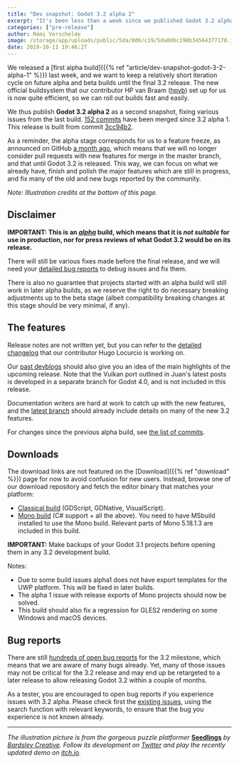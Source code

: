```yaml
---
title: "Dev snapshot: Godot 3.2 alpha 2"
excerpt: "It's been less than a week since we published Godot 3.2 alpha 1 as a first development snapshot towards the stable release. But as mentioned, we want to have builds frequently to iterate and improve the stability on a weekly basis, so here comes 3.2 alpha 2. As that branch is already quite mature, this should allow us to publish Godot 3.2-stable in a few weeks."
categories: ["pre-release"]
author: Rémi Verschelde
image: /storage/app/uploads/public/5da/0d6/c19/5da0d6c198b34564377170.jpg
date: 2019-10-11 19:46:27
---
```


We released a [first alpha build]({{% ref "article/dev-snapshot-godot-3-2-alpha-1" %}}) last week, and we want to keep a relatively short iteration cycle on future alpha and beta builds until the final 3.2 release.
The new official buildsystem that our contributor HP van Braam ([hpvb](https://github.com/hpvb/)) set up for us is now quite efficient, so we can roll out builds fast and easily.

We thus publish **Godot 3.2 alpha 2** as a second snapshot, fixing various issues from the last build. [152 commits](https://github.com/godotengine/godot/compare/1d9233c3882afe888b9396f7f2aac917d4dcac4d...3cc94b2c0b90ec1136937e2c02b9d7901d3d28b8) have been merged since 3.2 alpha 1. This release is built from commit [3cc94b2](https://github.com/godotengine/godot/commit/3cc94b2c0b90ec1136937e2c02b9d7901d3d28b8).

As a reminder, the alpha stage corresponds for us to a feature freeze, as announced on GitHub [a month ago](https://github.com/godotengine/godot/issues/31592), which means that we will no longer consider pull requests with new features for merge in the master branch, and that until Godot 3.2 is released. This way, we can focus on what we already have, finish and polish the major features which are still in progress, and fix many of the old and new bugs reported by the community.

*Note: Illustration credits at the bottom of this page.*

## Disclaimer

**IMPORTANT: This is an *[alpha](https://en.wikipedia.org/wiki/Software_release_life_cycle#Alpha)* build, which means that it is *not suitable* for use in production, nor for press reviews of what Godot 3.2 would be on its release.**

There will still be various fixes made before the final release, and we will need your [detailed bug reports](https://github.com/godotengine/godot/issues) to debug issues and fix them.

There is also no guarantee that projects started with an alpha build will still work in later alpha builds, as we reserve the right to do necessary breaking adjustments up to the beta stage (albeit compatibility breaking changes at this stage should be very minimal, if any).

## The features

Release notes are not written yet, but you can refer to the [detailed changelog](https://gist.github.com/Calinou/49aefe52ce8f67ffa3f743932123d14f) that our contributor Hugo Locurcio is working on.

Our [past devblogs](https://godotengine.org/devblog) should also give you an idea of the main highlights of the upcoming release. Note that the Vulkan port outlined in Juan's latest posts is developed in a separate branch for Godot 4.0, and is not included in this release.

Documentation writers are hard at work to catch up with the new features, and the [latest branch](http://docs.godotengine.org/en/latest/) should already include details on many of the new 3.2 features.

For changes since the previous alpha build, see [the list of commits](https://github.com/godotengine/godot/compare/1d9233c3882afe888b9396f7f2aac917d4dcac4d...3cc94b2c0b90ec1136937e2c02b9d7901d3d28b8).

## Downloads

The download links are not featured on the [Download]({{% ref "download" %}}) page for now to avoid confusion for new users. Instead, browse one of our download repository and fetch the editor binary that matches your platform:

- [Classical build](https://downloads.tuxfamily.org/godotengine/3.2/alpha2/) (GDScript, GDNative, VisualScript).
- [Mono build](https://downloads.tuxfamily.org/godotengine/3.2/alpha2/mono/) (C# support + all the above). You need to have MSbuild installed to use the Mono build. Relevant parts of Mono 5.18.1.3 are included in this build.

**IMPORTANT:** Make backups of your Godot 3.1 projects before opening them in any 3.2 development build.

Notes:

- Due to some build issues alpha1 does not have export templates for the UWP platform. This will be fixed in later builds.
- The alpha 1 issue with release exports of Mono projects should now be solved.
- This build should also fix a regression for GLES2 rendering on some Windows and macOS devices.

## Bug reports

There are still [hundreds of open bug reports](https://github.com/godotengine/godot/issues?utf8=%E2%9C%93&q=is%3Aopen+is%3Aissue+milestone%3A3.2+label%3Abug+) for the 3.2 milestone, which means that we are aware of many bugs already. Yet, many of those issues may not be critical for the 3.2 release and may end up be retargeted to a later release to allow releasing Godot 3.2 within a couple of months.

As a tester, you are encouraged to open bug reports if you experience issues with 3.2 alpha. Please check first the [existing issues](https://github.com/godotengine/godot/issues), using the search function with relevant keywords, to ensure that the bug you experience is not known already.

-----

*The illustration picture is from the gorgeous puzzle platformer* **[Seedlings](https://bardsley-creative.itch.io/seedlings)** *by [Bardsley Creative](https://twitter.com/Seedlings_Game). Follow its development on [Twitter](https://twitter.com/Seedlings_Game) and play the recently updated demo on [itch.io](https://bardsley-creative.itch.io/seedlings).*
